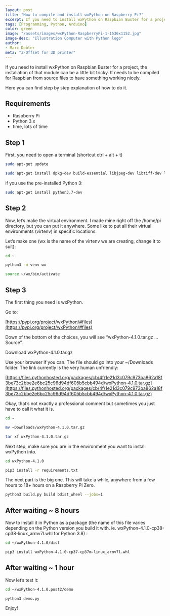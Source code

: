 ```yaml
---
layout: post
title: "How to compile and install wxPython on Raspberry Pi?"
excerpt: If you need to install wxPython on Raspbian Buster for a project, the installation of that module can be a little bit tricky. It needs to be compiled for Raspbian from source files to have something working nicely.
tags: [Programming, Python, Arduino]
color: green
image: "/assets/images/wxPython-RaspberryPi-1-1536x1152.jpg"
image-desc: "Illustration Computer with Python logo"
author:
- Marc Dobler
meta: "Z-Offset for 3D printer"
---
```


If you need to install wxPython on Raspbian Buster for a project, the installation of that module can be a little bit tricky. It needs to be compiled for Raspbian from source files to have something working nicely.

Here you can find step by step explanation of how to do it.

## Requirements
- Raspberry Pi
- Python 3.x
- time, lots of time

## Step 1

First, you need to open a terminal (shortcut ctrl + alt + t)

```bash
sudo apt-get update
```

```bash
sudo apt-get install dpkg-dev build-essential libjpeg-dev libtiff-dev libsdl1.2-dev libgstreamer-plugins-base0.10-dev libnotify-dev freeglut3 freeglut3-dev libwebkitgtk-dev libghc-gtk3-dev libwxgtk3.0-gtk3-dev
```

if you use the pre-installed Python 3:

```bash
sudo apt-get install python3.7-dev
```

## Step 2

Now, let’s make the virtual environment. I made mine right off the /home/pi directory, but you can put it anywhere. Some like to put all their virtual environments (virtenv) in specific locations.

Let’s make one (wx is the name of the virtenv we are creating, change it to suit):

```bash
cd ~
```

```bash
python3 -m venv wx
```

```bash
source ~/wx/bin/activate
```

## Step 3

The first thing you need is wxPython.

Go to:

[https://pypi.org/project/wxPython/#files](https://pypi.org/project/wxPython/#files)

Down of the bottom of the choices, you will see “wxPython-4.1.0.tar.gz … Source”.

Download wxPython-4.1.0.tar.gz

Use your browser if you can. The file should go into your ~/Downloads folder. The link currently is the very human unfriendly:

[https://files.pythonhosted.org/packages/cb/4f/1e21d3c079c973ba862a18f3be73c2bbe2e6bc25c96d94df605b5cbb494d/wxPython-4.1.0.tar.gz](https://files.pythonhosted.org/packages/cb/4f/1e21d3c079c973ba862a18f3be73c2bbe2e6bc25c96d94df605b5cbb494d/wxPython-4.1.0.tar.gz)

Okay, that’s not exactly a professional comment but sometimes you just have to call it what it is.

```bash
cd ~
```

```bash
mv ~Downloads/wxPython-4.1.0.tar.gz
```

```bash
tar xf wxPython-4.1.0.tar.gz
```

Next step, make sure you are in the environment you want to install wxPython into.

```bash
cd wxPython-4.1.0
```

```bash
pip3 install -r requirements.txt
```

The next part is the big one. This will take a while, anywhere from a few hours to 18+ hours on a Raspberry Pi Zero.

```bash
python3 build.py build bdist_wheel --jobs=1
```

## After waiting ~ 8 hours

Now to install it in Python as a package (the name of this file varies depending on the Python version you build it with. ie. wxPython-4.1.0-cp38-cp38-linux_armv7l.whl for Python 3.8) :

```bash
cd ~/wxPython-4.1.0/dist
```

```bash
pip3 install wxPython-4.1.0-cp37-cp37m-linux_armv7l.whl
```

## After waiting ~ 1 hour

Now let’s test it:

```bash
cd ~/wxPython-4.1.0.post2/demo
```
```bash
python3 demo.py
```

Enjoy!